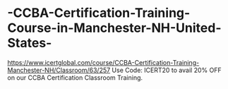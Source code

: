 # -CCBA-Certification-Training-Course-in-Manchester-NH-United-States-
https://www.icertglobal.com/course/CCBA-Certification-Training-Manchester-NH/Classroom/63/257            Use Code: ICERT20 to avail 20% OFF on our CCBA Certification Classroom Training.
